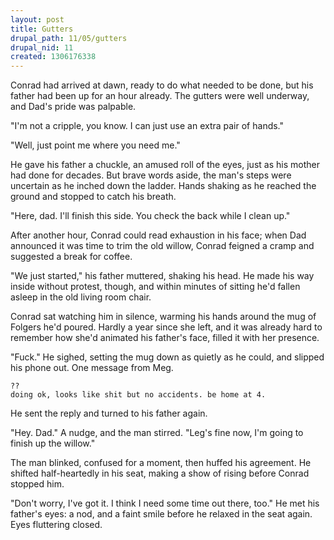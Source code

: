 ```yaml
--- 
layout: post
title: Gutters
drupal_path: 11/05/gutters
drupal_nid: 11
created: 1306176338
---
```

Conrad had arrived at dawn, ready to do what needed to be done, but his father had been up for an hour already. The gutters were well underway, and Dad's pride was palpable.

"I'm not a cripple, you know. I can just use an extra pair of hands."

"Well, just point me where you need me."

He gave his father a chuckle, an amused roll of the eyes, just as his mother had done for decades. But brave words aside, the man's steps were uncertain as he inched down the ladder. Hands shaking as he reached the ground and stopped to catch his breath.

"Here, dad. I'll finish this side. You check the back while I clean up."

After another hour, Conrad could read exhaustion in his face; when Dad announced it was time to trim the old willow, Conrad feigned a cramp and suggested a break for coffee.

"We just started," his father muttered, shaking his head. He made his way inside without protest, though, and within minutes of sitting he'd fallen asleep in the old living room chair.

Conrad sat watching him in silence, warming his hands around the mug of Folgers he'd poured. Hardly a year since she left, and it was already hard to remember how she'd animated his father's face, filled it with her presence.

"Fuck." He sighed, setting the mug down as quietly as he could, and slipped his phone out. One message from Meg.

	??
	doing ok, looks like shit but no accidents. be home at 4.

He sent the reply and turned to his father again.

"Hey. Dad." A nudge, and the man stirred. "Leg's fine now, I'm going to finish up the willow."

The man blinked, confused for a moment, then huffed his agreement. He shifted half-heartedly in his seat, making a show of rising before Conrad stopped him.

"Don't worry, I've got it. I think I need some time out there, too." He met his father's eyes: a nod, and a faint smile before he relaxed in the seat again. Eyes fluttering closed.

